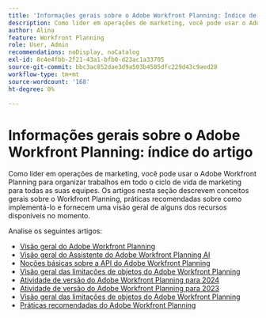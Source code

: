 ```yaml
---
title: 'Informações gerais sobre o Adobe Workfront Planning: Índice de Artigos'
description: Como líder em operações de marketing, você pode usar o Adobe Workfront Planning para organizar trabalhos em todo o ciclo de vida de marketing para todas as suas equipes. Os artigos nesta seção descrevem conceitos gerais sobre o Workfront Planning, práticas recomendadas sobre como implementá-lo e fornecem uma visão geral de alguns dos recursos disponíveis no momento.
author: Alina
feature: Workfront Planning
role: User, Admin
recommendations: noDisplay, noCatalog
exl-id: 8c4e4fbb-2f21-43a1-bfb0-d23ac1a33705
source-git-commit: bbc3ac852dae3d9a503b4585dfc229d43c9aed28
workflow-type: tm+mt
source-wordcount: '168'
ht-degree: 0%

---
```




# Informações gerais sobre o Adobe Workfront Planning: índice do artigo

Como líder em operações de marketing, você pode usar o Adobe Workfront Planning para organizar trabalhos em todo o ciclo de vida de marketing para todas as suas equipes. Os artigos nesta seção descrevem conceitos gerais sobre o Workfront Planning, práticas recomendadas sobre como implementá-lo e fornecem uma visão geral de alguns dos recursos disponíveis no momento.

Analise os seguintes artigos:

* [Visão geral do Adobe Workfront Planning](/help/quicksilver/planning/general/planning-overview.md)
* [Visão geral do Assistente do Adobe Workfront Planning AI](/help/quicksilver/planning/general/planning-ai-assistant-overview.md)
* [Noções básicas sobre a API do Adobe Workfront Planning](/help/quicksilver/planning/general/planning-api-basics.md)
* [Visão geral das limitações de objetos do Adobe Workfront Planning](/help/quicksilver/planning/general/limitations-overview.md)
* [Atividade de versão do Adobe Workfront Planning para 2024](/help/quicksilver/planning/general/release-activity.md)
* [Atividade de versão do Adobe Workfront Planning para 2023](/help/quicksilver/planning/general/release-activity-archives-2023.md)
* [Visão geral das limitações de objetos do Adobe Workfront Planning](/help/quicksilver/planning/general/limitations-overview.md)
* [Práticas recomendadas do Adobe Workfront Planning](/help/quicksilver/planning/general/planning-best-practices.md)



